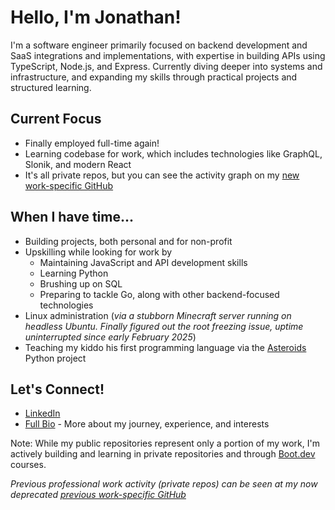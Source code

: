 # Hello, I'm Jonathan! 

I'm a software engineer primarily focused on backend development and SaaS integrations and implementations, with expertise in building APIs using TypeScript, Node.js, and Express. Currently diving deeper into systems and infrastructure, and expanding my skills through practical projects and structured learning.

## Current Focus
- Finally employed full-time again!
- Learning codebase for work, which includes technologies like GraphQL, Slonik, and modern React
- It's all private repos, but you can see the activity graph on my [new work-specific GitHub](https://github.com/jonathan-if)

## When I have time...
- Building projects, both personal and for non-profit
- Upskilling while looking for work by
  - Maintaining JavaScript and API development skills
  - Learning Python
  - Brushing up on SQL
  - Preparing to tackle Go, along with other backend-focused technologies
- Linux administration (*via a stubborn Minecraft server running on headless Ubuntu. Finally figured out the root freezing issue, uptime uninterrupted since early February 2025*)
- Teaching my kiddo his first programming language via the [Asteroids](https://github.com/JonathanCrider/asteroids) Python project

## Let's Connect!
- [LinkedIn](https://www.linkedin.com/in/jonathandev/)
- [Full Bio](https://github.com/JonathanCrider/README) - More about my journey, experience, and interests

Note: While my public repositories represent only a portion of my work, I'm actively building and learning in private repositories and through [Boot.dev](https://www.boot.dev/) courses.

*Previous professional work activity (private repos) can be seen at my now deprecated [previous work-specific GitHub](https://github.com/jonathan-fsa)*
